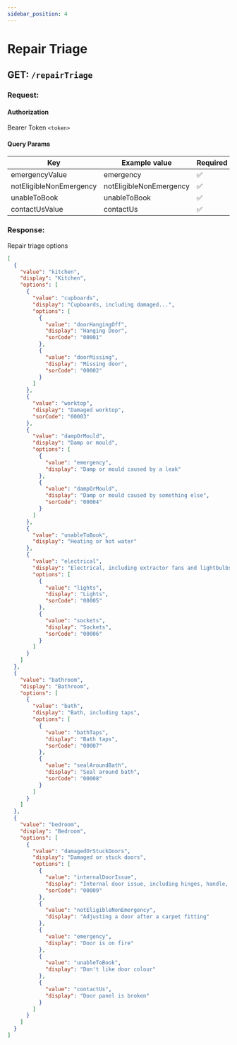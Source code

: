 ```yaml
---
sidebar_position: 4
---
```


# Repair Triage

## GET: `/repairTriage`

### Request:

#### Authorization

Bearer Token `<token>`

#### Query Params

| Key                      | Example value           | Required |
|--------------------------|-------------------------| -------- |
| emergencyValue           | emergency               | ✅       |
| notEligibleNonEmergency  | notEligibleNonEmergency | ✅       |
| unableToBook             | unableToBook            | ✅       |
| contactUsValue           | contactUs               | ✅       |

### Response:

Repair triage options

```json
[
  {
    "value": "kitchen",
    "display": "Kitchen",
    "options": [
      {
        "value": "cupboards",
        "display": "Cupboards, including damaged...",
        "options": [
          {
            "value": "doorHangingOff",
            "display": "Hanging Door",
            "sorCode": "00001"
          },
          {
            "value": "doorMissing",
            "display": "Missing door",
            "sorCode": "00002"
          }
        ]
      },
      {
        "value": "worktop",
        "display": "Damaged worktop",
        "sorCode": "00003"
      },
      {
        "value": "dampOrMould",
        "display": "Damp or mould",
        "options": [
          {
            "value": "emergency",
            "display": "Damp or mould caused by a leak"
          },
          {
            "value": "dampOrMould",
            "display": "Damp or mould caused by something else",
            "sorCode": "00004"
          }
        ]
      },
      {
        "value": "unableToBook",
        "display": "Heating or hot water"
      },
      {
        "value": "electrical",
        "display": "Electrical, including extractor fans and lightbulbs",
        "options": [
          {
            "value": "lights",
            "display": "Lights",
            "sorCode": "00005"
          },
          {
            "value": "sockets",
            "display": "Sockets",
            "sorCode": "00006"
          }
        ]
      }
    ]
  },
  {
    "value": "bathroom",
    "display": "Bathroom",
    "options": [
      {
        "value": "bath",
        "display": "Bath, including taps",
        "options": [
          {
            "value": "bathTaps",
            "display": "Bath taps",
            "sorCode": "00007"
          },
          {
            "value": "sealAroundBath",
            "display": "Seal around bath",
            "sorCode": "00008"
          }
        ]
      }
    ]
  },
  {
    "value": "bedroom",
    "display": "Bedroom",
    "options": [
      {
        "value": "damagedOrStuckDoors",
        "display": "Damaged or stuck doors",
        "options": [
          {
            "value": "internalDoorIssue",
            "display": "Internal door issue, including hinges, handle, sticking",
            "sorCode": "00009"
          },
          {
            "value": "notEligibleNonEmergency",
            "display": "Adjusting a door after a carpet fitting"
          },
          {
            "value": "emergency",
            "display": "Door is on fire"
          },
          {
            "value": "unableToBook",
            "display": "Don't like door colour"
          },
          {
            "value": "contactUs",
            "display": "Door panel is broken"
          }
        ]
      }
    ]
  }
]
```

